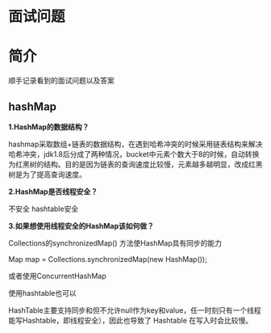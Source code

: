 # 面试问题

# 简介

顺手记录看到的面试问题以及答案

## hashMap

**1.HashMap的数据结构？**

hashmap采取数组+链表的数据结构，在遇到哈希冲突的时候采用链表结构来解决哈希冲突，jdk1.8后分成了两种情况，bucket中元素个数大于8的时候，自动转换为红黑树的结构。目的是因为链表的查询速度比较慢，元素越多越明显，改成红黑树是为了提高查询速度。

**2.HashMap是否线程安全？**

不安全  hashtable安全

**3.如果想使用线程安全的HashMap该如何做？**

 Collections的synchronizedMap() 方法使HashMap具有同步的能力

Map map = Collections.synchronizedMap(new HashMap());

或者使用ConcurrentHashMap

使用hashtable也可以

HashTable主要支持同步和但不允许null作为key和value，任一时刻只有一个线程能写Hashtable，即线程安全），因此也导致了 Hashtable 在写入时会比较慢。